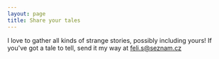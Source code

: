 ```yaml
---
layout: page
title: Share your tales
---
```


I love to gather all kinds of strange stories, possibly including yours! If you've got a tale to tell, send it my way at feli.s@seznam.cz
